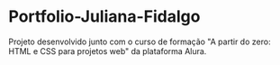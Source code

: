 # Portfolio-Juliana-Fidalgo
Projeto desenvolvido junto com o curso de formação "A partir do zero: HTML e CSS para projetos web" da plataforma Alura.
